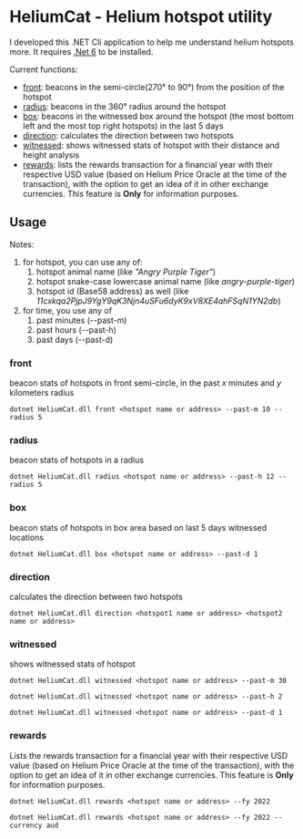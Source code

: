 # HeliumCat - Helium hotspot utility

I developed this .NET Cli application to help me understand helium hotspots more.
It requires [.Net 6](https://dotnet.microsoft.com/en-us/download/dotnet/6.0) to be installed.

Current functions:
* [front](#front): beacons in the semi-circle(270° to 90°) from the position of the hotspot
* [radius](#radius): beacons in the 360° radius around the hotspot
* [box](#box): beacons in the witnessed box around the hotspot (the most bottom left and the most top right hotspots) in the last 5 days
* [direction](#direction): calculates the direction between two hotspots
* [witnessed](#witnessed): shows witnessed stats of hotspot with their distance and height analysis
* [rewards](#rewards): lists the rewards transaction for a financial year with their respective USD value (based on Helium Price Oracle at the time of the transaction), with the option to get an idea of it in other exchange currencies. This feature is **Only** for information purposes. 

## Usage
Notes:
1. for hotspot, you can use any of:
   1. hotspot animal name (like _"Angry Purple Tiger"_)
   2. hotspot snake-case lowercase animal name (like _angry-purple-tiger_)
   3. hotspot id (Base58 address) as well (like _11cxkqa2PjpJ9YgY9qK3Njn4uSFu6dyK9xV8XE4ahFSqN1YN2db_)
2. for time, you use any of 
   1. past minutes (--past-m)
   2. past hours (--past-h)
   3. past days (--past-d)

### front
beacon stats of hotspots in front semi-circle, in the past _x_ minutes and _y_ kilometers radius 
```
dotnet HeliumCat.dll front <hotspot name or address> --past-m 10 --radius 5
```

### radius
beacon stats of hotspots in a radius
```
dotnet HeliumCat.dll radius <hotspot name or address> --past-h 12 --radius 5
```

### box
beacon stats of hotspots in box area based on last 5 days witnessed locations
```
dotnet HeliumCat.dll box <hotspot name or address> --past-d 1
```

### direction
calculates the direction between two hotspots
```
dotnet HeliumCat.dll direction <hotspot1 name or address> <hotspot2 name or address>
```

### witnessed
shows witnessed stats of hotspot
```
dotnet HeliumCat.dll witnessed <hotspot name or address> --past-m 30
```
```
dotnet HeliumCat.dll witnessed <hotspot name or address> --past-h 2
```
```
dotnet HeliumCat.dll witnessed <hotspot name or address> --past-d 1
```

### rewards
Lists the rewards transaction for a financial year with their respective USD value (based on Helium Price Oracle at the time of the transaction), with the option to get an idea of it in other exchange currencies. This feature is **Only** for information purposes.
```
dotnet HeliumCat.dll rewards <hotspot name or address> --fy 2022
```
```
dotnet HeliumCat.dll rewards <hotspot name or address> --fy 2022 --currency aud
```